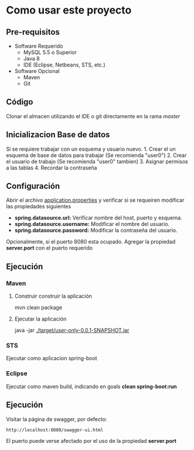 
# Como usar este proyecto

## Pre-requisitos

- Software Requerido
    * MySQL 5.5 o Superior
    * Java 8
    * IDE (Eclipse, Netbeans, STS, etc.)
- Software Opcional
    * Maven
    * Git

## Código

Clonar el almacen utilizando el IDE o git directamente en la rama *master* 

## Inicializacion Base de datos

Si se requiere trabajar con un esquema y usuario nuevo.
    1. Crear el un esquema de base de datos para trabajar (Se recomienda "user0")
    2. Crear el usuario de trabajo (Se recomienda "user0" tambien)
    3. Asignar permisos a las tablas
    4. Recordar la contraseña

## Configuración

Abrir el archivo [application.properties](src/main/resources/application.properties) y verificar si se requeiren modificar las propiedades siguientes
- __spring.datasource.url:__ Verificar nombre del host, puerto y esquema.
- __spring.datasource.username:__ Modificar el nombre del usuario.
- __spring.datasource.password:__ Modificar la contraseña del usuario.

Opcionalmente, si el puerto 8080 esta ocupado. Agregar la propiedad  __server.port__  con el puerto requerido

## Ejecución

### Maven 

1.  Construir construir la aplicación

    mvn clean package
2.  Ejecutar la aplicación

    java -jar [./target/user-only-0.0.1-SNAPSHOT.jar](./target/user-only-0.0.1-SNAPSHOT.jar)

### STS

Ejecutar como aplicacion spring-boot

### Eclipse

Ejecutar como maven build, indicando en goals  __clean spring-boot:run__

## Ejecución

Visitar la página de swagger, por defecto:

    http://localhost:8080/swagger-ui.html

El puerto puede verse afectado por el uso de la propiedad  __server.port__

